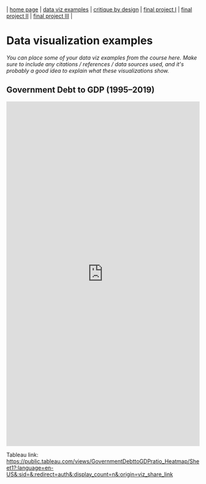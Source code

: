 | [home page](https://cmustudent.github.io/tswd-portfolio-templates/) | [data viz examples](dataviz-examples) | [critique by design](critique-by-design) | [final project I](final-project-part-one) | [final project II](final-project-part-two) | [final project III](final-project-part-three) |

# Data visualization examples
_You can place some of your data viz examples from the course here.  Make sure to include any citations / references / data sources used, and it's probably a good idea to explain what these visualizations show._

<h2>Government Debt to GDP (1995–2019)</h2>

<iframe
  src="https://public.tableau.com/views/GovernmentDebttoGDPratio_Heatmap/Sheet1?:showVizHome=no&:embed=true"
  width="100%"
  height="900"
  frameborder="0"
  allowfullscreen>
</iframe>

Tableau link: https://public.tableau.com/views/GovernmentDebttoGDPratio_Heatmap/Sheet1?:language=en-US&:sid=&:redirect=auth&:display_count=n&:origin=viz_share_link

